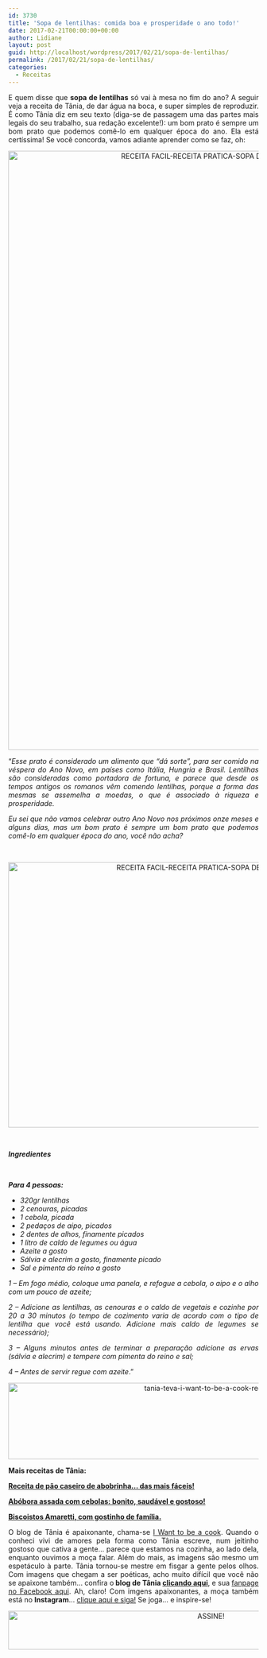 ```yaml
---
id: 3730
title: 'Sopa de lentilhas: comida boa e prosperidade o ano todo!'
date: 2017-02-21T00:00:00+00:00
author: Lidiane
layout: post
guid: http://localhost/wordpress/2017/02/21/sopa-de-lentilhas/
permalink: /2017/02/21/sopa-de-lentilhas/
categories:
  - Receitas
---
```

<p align="justify">
  E quem disse que <strong>sopa de lentilhas</strong> só vai à mesa no fim do ano? A seguir veja a receita de Tânia, de dar água na boca, e super simples de reproduzir. É como Tânia diz em seu texto (diga-se de passagem uma das partes mais legais do seu trabalho, sua redação excelente!): um bom prato é sempre um bom prato que podemos comê-lo em qualquer época do ano. Ela está certíssima! Se você concorda, vamos adiante aprender como se faz, oh:
</p>

<p align="center">
  <img class="alignnone size-full wp-image-13506" src="http://www.trololodemulher.com.br/blog/wp-content/uploads/2017/02/RECEITA-FACIL-RECEITA-PRATICA-SOPA-DE-LENTILHA.jpg" alt="RECEITA FACIL-RECEITA PRATICA-SOPA DE LENTILHA" width="800" height="1206" />
</p>

<p style="text-align: justify;">
  “<em>Esse prato é considerado um alimento que “dá sorte”, para ser comido na véspera do Ano Novo, em países como Itália, Hungria e Brasil. Lentilhas são consideradas como portadora de fortuna, e parece que desde os tempos antigos os romanos vêm comendo lentilhas, porque a forma das mesmas se assemelha a moedas, o que é associado à riqueza e prosperidade.</em>
</p>

<p style="text-align: justify;">
  <em>Eu sei que não vamos celebrar outro Ano Novo nos próximos onze meses e alguns dias, mas um bom prato é sempre um bom prato que podemos comê-lo em qualquer época do ano, você não acha?</em>
</p>

&nbsp;

<p align="center">
  <img class="alignnone size-full wp-image-13507" src="http://www.trololodemulher.com.br/blog/wp-content/uploads/2017/02/RECEITA-FACIL-RECEITA-PRATICA-SOPA-DE-LENTILHA2.jpg" alt="RECEITA FACIL-RECEITA PRATICA-SOPA DE LENTILHA[2]" width="800" height="534" />
</p>

&nbsp;

**_Ingredientes_**

&nbsp;

**_Para 4 pessoas:_**

  * _320gr lentilhas_ 
  * _2 cenouras, picadas_ 
  * _1 cebola, picada_ 
  * _2 pedaços de aipo, picados_ 
  * _2 dentes de alhos, finamente picados_ 
  * _1 litro de caldo de legumes ou água_ 
  * _Azeite a gosto_ 
  * _Sálvia e alecrim a gosto, finamente picado_ 
  * _Sal e pimenta do reino a gosto_

<p align="justify">
  <em>1 – Em fogo médio, coloque uma panela, e refogue a cebola, o aipo e o alho com um pouco de azeite;</em>
</p>

<p align="justify">
  <em>2 – Adicione as lentilhas, as cenouras e o caldo de vegetais e cozinhe por 20 a 30 minutos (o tempo de cozimento varia de acordo com o tipo de lentilha que você está usando. Adicione mais caldo de legumes se necessário);</em>
</p>

<p align="justify">
  <em>3 – Alguns minutos antes de terminar a preparação adicione as ervas (sálvia e alecrim) e tempere com pimenta do reino e sal;</em>
</p>

<p align="justify">
  <em>4 – Antes de servir regue com azeite</em>.”
</p>

<p align="center">
  <img class="alignnone size-full wp-image-13037" src="http://www.trololodemulher.com.br/blog/wp-content/uploads/2016/10/TANIA-TEVA-I-WANT-TO-BE-A-COOK-RECEITAS.jpg" alt="tania-teva-i-want-to-be-a-cook-receitas" width="800" height="154" />
</p>

<p align="justify">
  <strong>Mais receitas de Tânia:</strong>
</p>

<p align="justify">
  <a href="http://www.trololodemulher.com.br/2017/02/14/pao-caseiro/" target="_blank"><strong>Receita de pão caseiro de abobrinha… das mais fáceis!</strong></a>
</p>

<p align="justify">
  <a href="http://www.trololodemulher.com.br/2017/02/07/abobora-assada/" target="_blank"><strong>Abóbora assada com cebolas: bonito, saudável e gostoso!</strong></a>
</p>

<p align="justify">
  <a href="http://www.trololodemulher.com.br/2016/11/23/biscoitos-amaretti-com-gostinho-de-familia/" target="_blank"><strong>Biscoistos Amaretti, com gostinho de família.</strong></a>
</p>

<p align="justify">
  O blog de Tânia é apaixonante, chama-se <a href="https://iwanttobeacook.wordpress.com/" target="_blank">I Want to be a cook</a>. Quando o conheci vivi de amores pela forma como Tânia escreve, num jeitinho gostoso que cativa a gente… parece que estamos na cozinha, ao lado dela, enquanto ouvimos a moça falar. Além do mais, as imagens são mesmo um espetáculo à parte. Tânia tornou-se mestre em fisgar a gente pelos olhos. Com imagens que chegam a ser poéticas, acho muito difícil que você não se apaixone também… confira o<strong> blog de Tânia <a href="https://iwanttobeacook.wordpress.com/">clicando aqui</a></strong>, e sua <a href="https://www.facebook.com/Iwanttobeacook-818578268272846/">fanpage no Facebook aqui</a>. Ah, claro! Com imgens apaixonantes, a moça também está no <strong>Instagram</strong>… <a href="https://www.instagram.com/iwanttobeacook/" target="_blank">clique aqui e siga!</a> Se joga… e inspire-se!
</p>

<p align="center">
  <a href="http://feedburner.google.com/fb/a/mailverify?uri=blogbichafemea&loc=pt_BR" target="_blank"><img class="alignnone size-full wp-image-10439" src="http://www.trololodemulher.com.br/blog/wp-content/uploads/2014/09/ASSINE.png" alt="ASSINE!" width="800" height="78" /></a>
</p>

<p align="justify">